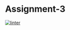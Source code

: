 # Assignment-3
[![linter](https://github.com/Samir-Allaham/Assignment-3/workflows/linter/badge.svg)](https://github.com/marketplace/actions/super-linter)  
